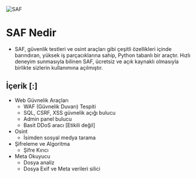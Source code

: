 <img src="https://i.hizliresim.com/n2de94z.png" alt="SAF">

# SAF Nedir
- SAF, güvenlik testleri ve osint araçları gibi çeşitli özellikleri içinde barındıran, yüksek iş parçacıklarına sahip, Python tabanlı bir araçtır. Hızlı deneyim sunmasıyla bilinen SAF, ücretsiz ve açık kaynaklı olmasıyla birlikte sizlerin kullanımına açılmıştır.

## İçerik [:]
- Web Güvnelik Araçları
  * WAF (Güvnelik Duvarı) Tespiti
  * SQL, CSRF, XSS güvnelik açığı bulucu
  * Admin panel bulucu
  * Basit DDoS aracı [Etikili değil]
- Osint
  * İsimden sosyal medya tarama
- Şifreleme ve Algoritma
  * Şifre Kırıcı
- Meta Okuyucu
  * Dosya analiz
  * Dosya Exif ve Meta verileri silici

